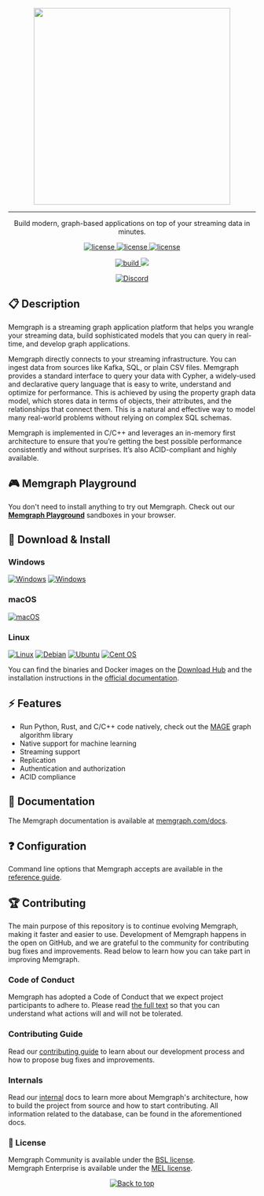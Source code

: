 <p align="center">
<img width="400px" src="https://uploads-ssl.webflow.com/5e7ceb09657a69bdab054b3a/5e7ceb09657a6937ab054bba_Black_Original%20_Logo.png">
</p>

---

<p align="center">
Build modern, graph-based applications on top of your streaming data in minutes.
</p>

<p align="center">
  <a href="https://github.com/memgraph/memgraph/blob/master/licenses/APL.txt">
    <img src="https://img.shields.io/badge/license-APL-green" alt="license" title="license"/>
  </a>
  <a href="https://github.com/memgraph/memgraph/blob/master/licenses/BSL.txt">
    <img src="https://img.shields.io/badge/license-BSL-yellowgreen" alt="license" title="license"/>
  </a>
  <a href="https://github.com/memgraph/memgraph/blob/master/licenses/MEL.txt" alt="Documentation">
    <img src="https://img.shields.io/badge/license-MEL-yellow" alt="license" title="license"/>
  </a>
</p>

<p align="center">
  <a href="https://github.com/memgraph/memgraph">
    <img src="https://img.shields.io/github/workflow/status/memgraph/memgraph/Release%20Ubuntu%2020.04/master" alt="build" title="build"/>
  </a>
  <a href="https://memgraph.com/docs/" alt="Documentation">
    <img src="https://img.shields.io/badge/documentation-Memgraph-orange" />
  </a>
</p>

<p align="center">
  <a href="https://memgr.ph/join-discord">
    <img src="https://img.shields.io/badge/Discord-7289DA?style=for-the-badge&logo=discord&logoColor=white" alt="Discord"/>
  </a>
</p>

## :clipboard: Description

Memgraph is a streaming graph application platform that helps you wrangle your
streaming data, build sophisticated models that you can query in real-time, and
develop graph applications.

Memgraph directly connects to your streaming infrastructure. You can ingest data
from sources like Kafka, SQL, or plain CSV files. Memgraph provides a standard
interface to query your data with Cypher, a widely-used and declarative query
language that is easy to write, understand and optimize for performance. This is
achieved by using the property graph data model, which stores data in terms of
objects, their attributes, and the relationships that connect them. This is a
natural and effective way to model many real-world problems without relying on
complex SQL schemas.

Memgraph is implemented in C/C++ and leverages an in-memory first architecture
to ensure that you’re getting the best possible performance consistently and
without surprises. It’s also ACID-compliant and highly available.

## :video_game: Memgraph Playground

You don't need to install anything to try out Memgraph. Check out 
our **[Memgraph Playground](https://playground.memgraph.com/)** sandboxes in 
your browser.

## :floppy_disk: Download & Install

### Windows

[![Windows](https://img.shields.io/badge/Windows-Docker-0078D6?style=for-the-badge&logo=windows&logoColor=white)](https://memgraph.com/docs/memgraph/install-memgraph-on-windows-docker)
[![Windows](https://img.shields.io/badge/Windows-WSL-0078D6?style=for-the-badge&logo=windows&logoColor=white)](https://memgraph.com/docs/memgraph/install-memgraph-on-windows-wsl)

### macOS

[![macOS](https://img.shields.io/badge/macOS-Docker-000000?style=for-the-badge&logo=macos&logoColor=F0F0F0)](https://memgraph.com/docs/memgraph/install-memgraph-on-macos-docker)

### Linux

[![Linux](https://img.shields.io/badge/Linux-Docker-FCC624?style=for-the-badge&logo=linux&logoColor=black)](https://memgraph.com/docs/memgraph/install-memgraph-on-linux-docker)
[![Debian](https://img.shields.io/badge/Debian-D70A53?style=for-the-badge&logo=debian&logoColor=white)](https://memgraph.com/docs/memgraph/install-memgraph-on-debian)
[![Ubuntu](https://img.shields.io/badge/Ubuntu-E95420?style=for-the-badge&logo=ubuntu&logoColor=white)](https://memgraph.com/docs/memgraph/install-memgraph-on-ubuntu)
[![Cent
OS](https://img.shields.io/badge/cent%20os-002260?style=for-the-badge&logo=centos&logoColor=F0F0F0)](https://memgraph.com/docs/memgraph/install-memgraph-from-rpm)

You can find the binaries and Docker images on the [Download
Hub](https://memgraph.com/download) and the installation instructions in the
[official documentation](https://memgraph.com/docs/memgraph/installation).

## :zap: Features

- Run Python, Rust, and C/C++ code natively, check out the
  [MAGE](https://github.com/memgraph/mage) graph algorithm library
- Native support for machine learning
- Streaming support
- Replication
- Authentication and authorization
- ACID compliance

## :bookmark_tabs: Documentation

The Memgraph documentation is available at
[memgraph.com/docs](https://memgraph.com/docs).

## :question: Configuration

Command line options that Memgraph accepts are available in the [reference
guide](https://memgraph.com/docs/memgraph/reference-guide/configuration).

## :trophy: Contributing

The main purpose of this repository is to continue evolving Memgraph, making it
faster and easier to use. Development of Memgraph happens in the open on GitHub,
and we are grateful to the community for contributing bug fixes and
improvements. Read below to learn how you can take part in improving Memgraph.

### Code of Conduct

Memgraph has adopted a Code of Conduct that we expect project participants to
adhere to. Please read [the full text](CODE_OF_CONDUCT.md) so that you can
understand what actions will and will not be tolerated.

### Contributing Guide

Read our [contributing guide](CONTRIBUTING.md) to learn about our development
process and how to propose bug fixes and improvements.

### Internals

Read our
[internal](https://memgraph.notion.site/Memgraph-Internals-12b69132d67a417898972927d6870bd2)
docs to learn more about Memgraph's architecture, how to build the project from
source and how to start contributing. All information related to the database,
can be found in the aforementioned docs.

### :scroll: License

Memgraph Community is available under the [BSL
license](./licenses/BSL.txt).</br> Memgraph Enterprise is available under the
[MEL license](./licenses/MEL.txt).

<p align="center">
  <a href="#">
    <img src="https://img.shields.io/badge/⬆️back_to_top_⬆️-white" alt="Back to top" title="Back to top"/>
  </a>
</p>
